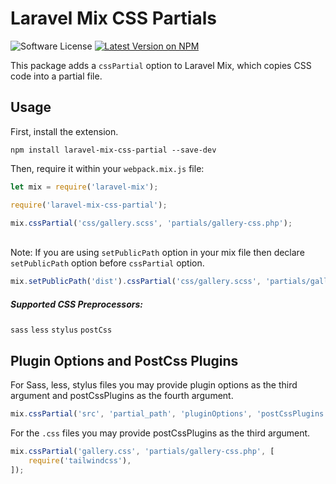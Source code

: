 # Laravel Mix CSS Partials

![Software License](https://img.shields.io/badge/license-MIT-brightgreen.svg?style=flat-square)
[![Latest Version on NPM](https://img.shields.io/npm/v/laravel-mix-css-partial.svg?style=flat-square)](https://npmjs.com/package/laravel-mix-css-partial)

This package adds a `cssPartial` option to Laravel Mix, which copies CSS code into a partial file.
## Usage

First, install the extension.

```
npm install laravel-mix-css-partial --save-dev
```

Then, require it within your `webpack.mix.js` file:

```js
let mix = require('laravel-mix');

require('laravel-mix-css-partial');

mix.cssPartial('css/gallery.scss', 'partials/gallery-css.php');
```
\
Note: If you are using `setPublicPath` option in your mix file then declare `setPublicPath` option before `cssPartial` option.

```js
mix.setPublicPath('dist').cssPartial('css/gallery.scss', 'partials/gallery-css.php');
```

##### Supported CSS Preprocessors:
`sass` `less` `stylus` `postCss`

## Plugin Options and PostCss Plugins
For Sass, less, stylus files you may provide plugin options as the third argument and postCssPlugins as the fourth argument. 
 
```js
mix.cssPartial('src', 'partial_path', 'pluginOptions', 'postCssPlugins');
```

For the `.css` files you may provide postCssPlugins as the third argument. 

```js
mix.cssPartial('gallery.css', 'partials/gallery-css.php', [
    require('tailwindcss'),
]);
```